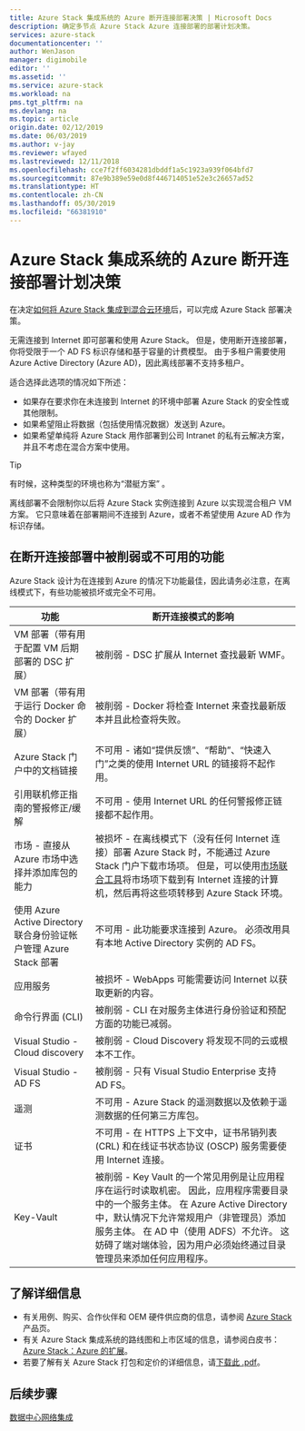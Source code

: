 ```yaml
---
title: Azure Stack 集成系统的 Azure 断开连接部署决策 | Microsoft Docs
description: 确定多节点 Azure Stack Azure 连接部署的部署计划决策。
services: azure-stack
documentationcenter: ''
author: WenJason
manager: digimobile
editor: ''
ms.assetid: ''
ms.service: azure-stack
ms.workload: na
pms.tgt_pltfrm: na
ms.devlang: na
ms.topic: article
origin.date: 02/12/2019
ms.date: 06/03/2019
ms.author: v-jay
ms.reviewer: wfayed
ms.lastreviewed: 12/11/2018
ms.openlocfilehash: cce7f2ff6034281dbddf1a5c1923a939f064bfd7
ms.sourcegitcommit: 87e9b389e59e0d8f446714051e52e3c26657ad52
ms.translationtype: HT
ms.contentlocale: zh-CN
ms.lasthandoff: 05/30/2019
ms.locfileid: "66381910"
---
```

# <a name="azure-disconnected-deployment-planning-decisions-for-azure-stack-integrated-systems"></a>Azure Stack 集成系统的 Azure 断开连接部署计划决策
在决定[如何将 Azure Stack 集成到混合云环境](azure-stack-connection-models.md)后，可以完成 Azure Stack 部署决策。

无需连接到 Internet 即可部署和使用 Azure Stack。 但是，使用断开连接部署，你将受限于一个 AD FS 标识存储和基于容量的计费模型。 由于多租户需要使用 Azure Active Directory (Azure AD)，因此离线部署不支持多租户。 

适合选择此选项的情况如下所述：
- 如果存在要求你在未连接到 Internet 的环境中部署 Azure Stack 的安全性或其他限制。
- 如果希望阻止将数据（包括使用情况数据）发送到 Azure。
- 如果希望单纯将 Azure Stack 用作部署到公司 Intranet 的私有云解决方案，并且不考虑在混合方案中使用。

> [!TIP]
> 有时候，这种类型的环境也称为“潜艇方案”  。

离线部署不会限制你以后将 Azure Stack 实例连接到 Azure 以实现混合租户 VM 方案。 它只意味着在部署期间不连接到 Azure，或者不希望使用 Azure AD 作为标识存储。

## <a name="features-that-are-impaired-or-unavailable-in-disconnected-deployments"></a>在断开连接部署中被削弱或不可用的功能 
Azure Stack 设计为在连接到 Azure 的情况下功能最佳，因此请务必注意，在离线模式下，有些功能被损坏或完全不可用。 

|功能|断开连接模式的影响|
|-----|-----|
|VM 部署（带有用于配置 VM 后期部署的 DSC 扩展）|被削弱 - DSC 扩展从 Internet 查找最新 WMF。|
|VM 部署（带有用于运行 Docker 命令的 Docker 扩展）|被削弱 - Docker 将检查 Internet 来查找最新版本并且此检查将失败。|
|Azure Stack 门户中的文档链接|不可用 - 诸如“提供反馈”、“帮助”、“快速入门”之类的使用 Internet URL 的链接将不起作用。|
|引用联机修正指南的警报修正/缓解|不可用 - 使用 Internet URL 的任何警报修正链接都不起作用。|
|市场 - 直接从 Azure 市场中选择并添加库包的能力|被损坏 - 在离线模式下（没有任何 Internet 连接）部署 Azure Stack 时，不能通过 Azure Stack 门户下载市场项。 但是，可以使用[市场联合工具](azure-stack-download-azure-marketplace-item.md)将市场项下载到有 Internet 连接的计算机，然后再将这些项转移到 Azure Stack 环境。|
|使用 Azure Active Directory 联合身份验证帐户管理 Azure Stack 部署|不可用 - 此功能要求连接到 Azure。 必须改用具有本地 Active Directory 实例的 AD FS。|
|应用服务|被损坏 - WebApps 可能需要访问 Internet 以获取更新的内容。|
|命令行界面 (CLI)|被削弱 - CLI 在对服务主体进行身份验证和预配方面的功能已减弱。|
|Visual Studio - Cloud discovery|被削弱 - Cloud Discovery 将发现不同的云或根本不工作。|
|Visual Studio - AD FS|被削弱 - 只有 Visual Studio Enterprise 支持 AD FS。
遥测|不可用 - Azure Stack 的遥测数据以及依赖于遥测数据的任何第三方库包。|
|证书|不可用 - 在 HTTPS 上下文中，证书吊销列表 (CRL) 和在线证书状态协议 (OSCP) 服务需要使用 Internet 连接。|
|Key-Vault|被削弱 - Key Vault 的一个常见用例是让应用程序在运行时读取机密。 因此，应用程序需要目录中的一个服务主体。 在 Azure Active Directory 中，默认情况下允许常规用户（非管理员）添加服务主体。 在 AD 中（使用 ADFS）不允许。 这妨碍了端对端体验，因为用户必须始终通过目录管理员来添加任何应用程序。| 

## <a name="learn-more"></a>了解详细信息
- 有关用例、购买、合作伙伴和 OEM 硬件供应商的信息，请参阅 [Azure Stack](https://azure.microsoft.com/overview/azure-stack/) 产品页。
- 有关 Azure Stack 集成系统的路线图和上市区域的信息，请参阅白皮书：[Azure Stack：Azure 的扩展](https://azure.microsoft.com/resources/azure-stack-an-extension-of-azure/)。 
- 若要了解有关 Azure Stack 打包和定价的详细信息，请[下载此 .pdf](https://azure.microsoft.com/mediahandler/files/resourcefiles/5bc3f30c-cd57-4513-989e-056325eb95e1/Azure-Stack-packaging-and-pricing-datasheet.pdf)。 

## <a name="next-steps"></a>后续步骤
[数据中心网络集成](azure-stack-network.md)
